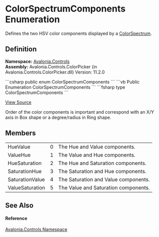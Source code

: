 # ColorSpectrumComponents Enumeration


Defines the two HSV color components displayed by a <a href="T_Avalonia_Controls_Primitives_ColorSpectrum">ColorSpectrum</a>.



## Definition
**Namespace:** <a href="N_Avalonia_Controls">Avalonia.Controls</a>  
**Assembly:** Avalonia.Controls.ColorPicker (in Avalonia.Controls.ColorPicker.dll) Version: 11.2.0

<Tabs groupId="api-code-preview">
<TabItem value="csharp" label="C#">
```csharp
public enum ColorSpectrumComponents
```
</TabItem>
<TabItem value="vb" label="VB">
```vb
Public Enumeration ColorSpectrumComponents
```
</TabItem>
<TabItem value="fsharp" label="F#">
```fsharp
type ColorSpectrumComponents
```
</TabItem>
</Tabs>



<a href="https://github.com/AvaloniaUI/Avalonia/tree/master/src/Avalonia.Controls.ColorPicker/ColorSpectrum/ColorSpectrumComponents.cs" title="View the source code">View Source</a>

Order of the color components is important and correspond with an X/Y axis in Box shape or a degree/radius in Ring shape.

## Members
<table>
<tr>
<td>HueValue</td>
<td>0</td>
<td>The Hue and Value components.</td>
</tr>
<tr>
<td>ValueHue</td>
<td>1</td>
<td>The Value and Hue components.</td>
</tr>
<tr>
<td>HueSaturation</td>
<td>2</td>
<td>The Hue and Saturation components.</td>
</tr>
<tr>
<td>SaturationHue</td>
<td>3</td>
<td>The Saturation and Hue components.</td>
</tr>
<tr>
<td>SaturationValue</td>
<td>4</td>
<td>The Saturation and Value components.</td>
</tr>
<tr>
<td>ValueSaturation</td>
<td>5</td>
<td>The Value and Saturation components.</td>
</tr>
</table>

## See Also


#### Reference
<a href="N_Avalonia_Controls">Avalonia.Controls Namespace</a>  
